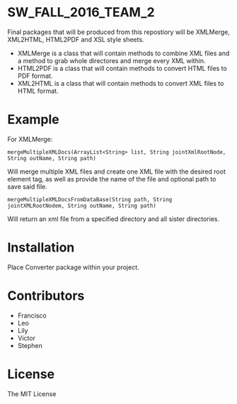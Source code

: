 # SW_FALL_2016_TEAM_2

Final packages that will be produced from this repostiory will be XMLMerge, XML2HTML, HTML2PDF and XSL style sheets. 

- XMLMerge
  is a class that will contain methods to combine XML files and a method to grab whole directores and merge every XML within. 
- HTML2PDF
  is a class that will contain methods to convert HTML files to PDF format. 
- XML2HTML
  is a class that will contain methods to convert XML files to HTML format. 
  
  
  
# Example

For XMLMerge: 

``` 
mergeMultipleXMLDocs(ArrayList<String> list, String jointXmlRootNode, String outName, String path) 
```
Will merge multiple XML files and create one XML file with the desired root element tag, as well as provide the name of the file and optional path to save said file. 

```
mergeMultipleXMLDocsFromDataBase(String path, String jointXMLRootNodem, String outName, String path)
```
Will return an xml file from a specified directory and all sister directories. 




# Installation

Place Converter package within your project.



# Contributors
- Francisco
- Leo
- Lily
- Victor
- Stephen



# License

The MIT License



